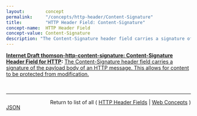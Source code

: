 ```yaml
---
layout:        concept
permalink:     "/concepts/http-header/Content-Signature"
title:         "HTTP Header Field: Content-Signature"
concept-name:  HTTP Header Field
concept-value: Content-Signature
description: "The Content-Signature header field carries a signature of the payload body of an HTTP message. This allows for content to be protected from modification."
---
```


**[Internet Draft thomson-http-content-signature: Content-Signature Header Field for HTTP](/specs/IETF/I-D/thomson-http-content-signature "A Content-Signature header field is defined for use in HTTP. This header field carries a signature of the payload body of a message."):** [The Content-Signature header field carries a signature of the payload body of an HTTP message. This allows for content to be protected from modification.](http://tools.ietf.org/html/draft-thomson-http-content-signature#section-2 "Read documentation for HTTP Header Field &#34;Content-Signature&#34;")

<br/>
<hr/>

<p style="float : left"><a href="./Content-Signature.json" title="JSON representing this particular Web Concept value">JSON</a></p>
<p style="text-align: right">Return to list of all ( <a href="../http-headers">HTTP Header Fields</a> | <a href="../">Web Concepts</a> )</p>
